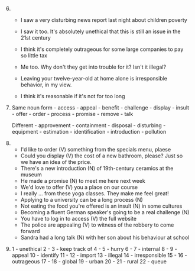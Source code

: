 6.
    - I saw a very disturbing news report last night about children poverty
    - I saw it too. It's absolutely unethical that this is still an issue in the 21st century

    - I think it's completely outrageous for some large companies to pay so little tax
    - Me too. Why don't they get into trouble for it? Isn't it illegal?

    - Leaving your twelve-year-old at home alone is irresponsible behavior, in my view.
    - I think it's reasonable if it's not for too long

7.
    Same noun form
        - access
        - appeal
        - benefit
        - challenge
        - display
        - insult
        - offer
        - order
        - process
        - promise
        - remove
        - talk

    Different
        - approvement
        - containment
        - disposal
        - disturbing
        - equipment
        - estimation
        - identification
        - introduction
        - pollution

8.
    - I'd like to order (V) something from the specials menu, plaese
    - Could you display (V) the cost of a new bathroom, please? Just so we have an idea of the price.
    - There's a new introduction (N) of 19th-century ceramics at the museum
    - He made a promise (N) to meet me here next week
    - We'd love to offer (V) you a place on our course
    - I really ... from these yoga classes. They make me feel great!
    - Applying to a university can be a long process (N)
    - Not eating the food you're offered is an insult (N) in some cultures
    - Becoming a fluent German speaker's going to be a real challenge (N)
    - You have to log in to access (V) the full website
    - The police are appealing (V) to witness of the robbery to come forward
    - Sandra had a long talk (N) with her son about his behaviour at school

10. 
    1 - unethical
    2 - 
    3 - keep track of 
    4 - 
    5 - hurry
    6 - 
    7 - internal
    8 - 
    9 - appeal
    10 - identify
    11 - 
    12 - import
    13 - illegal
    14 - irresponsible
    15 - 
    16 - outrageous
    17 - 
    18 - global
    19 - urban
    20 - 
    21 - rural
    22 - queue